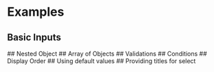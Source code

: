 # Examples
## Basic Inputs
<Demo schema-name="basic"/>
## Nested Object
<Demo schema-name="nested"/>
## Array of Objects
<Demo schema-name="arrayOfObjects"/>
## Validations
## Conditions
## Display Order
## Using default values
## Providing titles for select